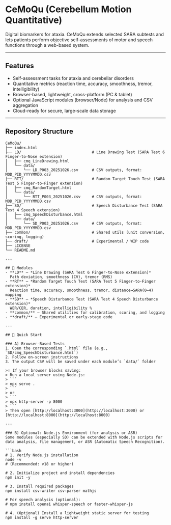 # CeMoQu (Cerebellum Motion Quantitative)

Digital biomarkers for ataxia. CeMoQu extends selected SARA subtests and lets patients perform objective self-assessments of motor and speech functions through a web-based system.

---

## Features
- Self-assessment tasks for ataxia and cerebellar disorders
- Quantitative metrics (reaction time, accuracy, smoothness, tremor, intelligibility)
- Browser-based, lightweight, cross-platform (PC & tablet)
- Optional JavaScript modules (browser/Node) for analysis and CSV aggregation
- Cloud-ready for secure, large-scale data storage

---

## Repository Structure

```text
CeMoQu/
├── index.html
├── LD/                               # Line Drawing Test (SARA Test 6 Finger-to-Nose extension)
│   ├── cmq_LineDrawing.html
│   └── data/
│       └── LD_P003_20251026.csv      # CSV outputs, format: MOD_PID_YYYYMMDD.csv
├── RTT/                              # Random Target Touch Test (SARA Test 5 Finger-to-Finger extension)
│   ├── cmq_RandomTarget.html
│   └── data/
│       └── RTT_P003_20251026.csv     # CSV outputs, format: MOD_PID_YYYYMMDD.csv
├── SD/                               # Speech Disturbance Test (SARA Test 4 Speech extension)
│   ├── cmq_SpeechDisturbance.html
│   └── data/
│       └── SD_P003_20251026.csv      # CSV outputs, format: MOD_PID_YYYYMMDD.csv
├── common/                           # Shared utils (unit conversion, scoring, logging)
├── draft/                            # Experimental / WIP code
├── LICENSE
└── README.md

---

## 🧩 Modules
- **LD** — *Line Drawing (SARA Test 6 Finger-to-Nose extension)*  
  Path deviation, smoothness (CV), tremor (RMS)
- **RT** — *Random Target Touch Test (SARA Test 5 Finger-to-Finger extension)*  
  Reaction time, accuracy, smoothness, tremor, distance→SARA(0–4) mapping
- **SD** — *Speech Disturbance Test (SARA Test 4 Speech Disturbance extension)*  
  WER/CER, duration, intelligibility %
- **common/** — Shared utilities for calibration, scoring, and logging
- **draft/** — Experimental or early-stage code

---

## 🚀 Quick Start

### A) Browser-Based Tests
1. Open the corresponding `.html` file (e.g., `SD/cmq_SpeechDisturbance.html`)
2. Follow on-screen instructions  
3. The output CSV will be saved under each module’s `data/` folder

>💡 If your browser blocks saving:
> Run a local server using Node.js:
> ```
> npx serve .
> ```
> or
> ```
> npx http-server -p 8000
> ```
> Then open [http://localhost:3000](http://localhost:3000) or [http://localhost:8000](http://localhost:8000)

---

### B) Optional: Node.js Environment (for analysis or ASR)
Some modules (especially SD) can be extended with Node.js scripts for data analysis, file management, or ASR (Automatic Speech Recognition).

```bash
# 1. Verify Node.js installation
node -v
# (Recommended: v18 or higher)

# 2. Initialize project and install dependencies
npm init -y

# 3. Install required packages
npm install csv-writer csv-parser mathjs

# For speech analysis (optional):
# npm install openai whisper-speech or faster-whisper-js

# 4. (Optional) Install a lightweight static server for testing
npm install -g serve http-server

